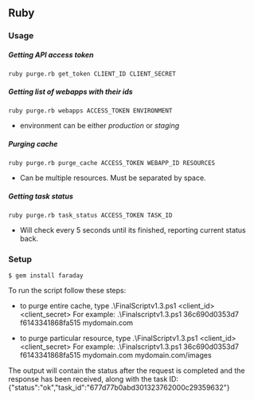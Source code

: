## Ruby

### Usage

##### Getting API access token

```
ruby purge.rb get_token CLIENT_ID CLIENT_SECRET
```

##### Getting list of webapps with their ids

```
ruby purge.rb webapps ACCESS_TOKEN ENVIRONMENT
```

- environment can be either *production* or *staging*

##### Purging cache

```
ruby purge.rb purge_cache ACCESS_TOKEN WEBAPP_ID RESOURCES
```

- Can be multiple resources. Must be separated by space.

##### Getting task status

```
ruby purge.rb task_status ACCESS_TOKEN TASK_ID
```

- Will check every 5 seconds until its finished, reporting current status back.


### Setup


```
$ gem install faraday
```

To run the script follow these steps:

- to purge entire cache, type .\FinalScriptv1.3.ps1 <client_id> <client_secret> <domain name>
For example: .\Finalscriptv1.3.ps1 36c690d0353d7 f6143341868fa515 mydomain.com

- to purge particular resource, type .\FinalScriptv1.3.ps1 <client_id> <client_secret> <domain name> <web resource>
For example: .\Finalscriptv1.3.ps1 36c690d0353d7 f6143341868fa515 mydomain.com mydomain.com/images

The output will contain the status after the request is completed and the response has been received, along with the task ID:
{"status":"ok","task_id":"677d77b0abd301323762000c29359632"}
